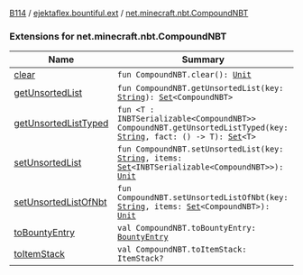 [B114](../../index.md) / [ejektaflex.bountiful.ext](../index.md) / [net.minecraft.nbt.CompoundNBT](./index.md)

### Extensions for net.minecraft.nbt.CompoundNBT

| Name | Summary |
|---|---|
| [clear](clear.md) | `fun CompoundNBT.clear(): `[`Unit`](https://kotlinlang.org/api/latest/jvm/stdlib/kotlin/-unit/index.html) |
| [getUnsortedList](get-unsorted-list.md) | `fun CompoundNBT.getUnsortedList(key: `[`String`](https://kotlinlang.org/api/latest/jvm/stdlib/kotlin/-string/index.html)`): `[`Set`](https://kotlinlang.org/api/latest/jvm/stdlib/kotlin.collections/-set/index.html)`<CompoundNBT>` |
| [getUnsortedListTyped](get-unsorted-list-typed.md) | `fun <T : INBTSerializable<CompoundNBT>> CompoundNBT.getUnsortedListTyped(key: `[`String`](https://kotlinlang.org/api/latest/jvm/stdlib/kotlin/-string/index.html)`, fact: () -> T): `[`Set`](https://kotlinlang.org/api/latest/jvm/stdlib/kotlin.collections/-set/index.html)`<T>` |
| [setUnsortedList](set-unsorted-list.md) | `fun CompoundNBT.setUnsortedList(key: `[`String`](https://kotlinlang.org/api/latest/jvm/stdlib/kotlin/-string/index.html)`, items: `[`Set`](https://kotlinlang.org/api/latest/jvm/stdlib/kotlin.collections/-set/index.html)`<INBTSerializable<CompoundNBT>>): `[`Unit`](https://kotlinlang.org/api/latest/jvm/stdlib/kotlin/-unit/index.html) |
| [setUnsortedListOfNbt](set-unsorted-list-of-nbt.md) | `fun CompoundNBT.setUnsortedListOfNbt(key: `[`String`](https://kotlinlang.org/api/latest/jvm/stdlib/kotlin/-string/index.html)`, items: `[`Set`](https://kotlinlang.org/api/latest/jvm/stdlib/kotlin.collections/-set/index.html)`<CompoundNBT>): `[`Unit`](https://kotlinlang.org/api/latest/jvm/stdlib/kotlin/-unit/index.html) |
| [toBountyEntry](to-bounty-entry.md) | `val CompoundNBT.toBountyEntry: `[`BountyEntry`](../../ejektaflex.bountiful.data.bounty/-bounty-entry/index.md) |
| [toItemStack](to-item-stack.md) | `val CompoundNBT.toItemStack: ItemStack?` |
